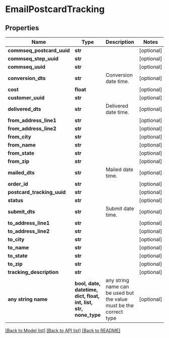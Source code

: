 # EmailPostcardTracking


## Properties
Name | Type | Description | Notes
------------ | ------------- | ------------- | -------------
**commseq_postcard_uuid** | **str** |  | [optional] 
**commseq_step_uuid** | **str** |  | [optional] 
**commseq_uuid** | **str** |  | [optional] 
**conversion_dts** | **str** | Conversion date time. | [optional] 
**cost** | **float** |  | [optional] 
**customer_uuid** | **str** |  | [optional] 
**delivered_dts** | **str** | Delivered date time. | [optional] 
**from_address_line1** | **str** |  | [optional] 
**from_address_line2** | **str** |  | [optional] 
**from_city** | **str** |  | [optional] 
**from_name** | **str** |  | [optional] 
**from_state** | **str** |  | [optional] 
**from_zip** | **str** |  | [optional] 
**mailed_dts** | **str** | Mailed date time. | [optional] 
**order_id** | **str** |  | [optional] 
**postcard_tracking_uuid** | **str** |  | [optional] 
**status** | **str** |  | [optional] 
**submit_dts** | **str** | Submit date time. | [optional] 
**to_address_line1** | **str** |  | [optional] 
**to_address_line2** | **str** |  | [optional] 
**to_city** | **str** |  | [optional] 
**to_name** | **str** |  | [optional] 
**to_state** | **str** |  | [optional] 
**to_zip** | **str** |  | [optional] 
**tracking_description** | **str** |  | [optional] 
**any string name** | **bool, date, datetime, dict, float, int, list, str, none_type** | any string name can be used but the value must be the correct type | [optional]

[[Back to Model list]](../README.md#documentation-for-models) [[Back to API list]](../README.md#documentation-for-api-endpoints) [[Back to README]](../README.md)


